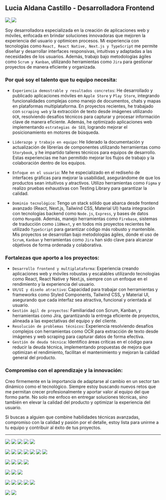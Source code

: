 ## Lucia Aldana Castillo - Desarrolladora Frontend

<p>
   <a href='https://www.linkedin.com/in/luciaaldanacastillo' target='_blank'>
      <img src='https://img.shields.io/badge/LinkedIn-0077B5?style=flat&logo=linkedin&logoColor=white' />
   </a>
   <a href='https://stackoverflow.com/users/19827435/lucia-aldana' target='_blank'>
      <img src='https://img.shields.io/badge/Stack_Overflow-F58025?style=flat&logo=stack-overflow&logoColor=white' />
   </a>
</p>

Soy desarrolladora especializada en la creación de aplicaciones web y móviles, enfocada en brindar soluciones innovadoras que mejoren la experiencia del usuario y optimicen procesos. Mi experiencia con tecnologías como `React, React Native, Next.js y TypeScript` me permite diseñar y desarrollar interfaces responsivas, intuitivas y adaptadas a las necesidades de los usuarios.
Además, trabajo bajo metodologías ágiles como `Scrum y Kanban`, utilizando herramientas como `Jira` para gestionar proyectos de manera eficiente y organizada.

### Por qué soy el talento que tu equipo necesita:
 - `Experiencia demostrable y resultados concretos`: He desarrollado y publicado aplicaciones móviles en `Apple Store` y `Play Store`, integrando funcionalidades complejas como manejo de documentos, chats y mapas en plataformas multiplataforma. En proyectos recientes, he trabajado con `scraping web` y la extracción de texto desde imágenes utilizando `OCR`, resolviendo desafíos técnicos para capturar y procesar información clave de manera eficiente. Además, he optimizado aplicaciones web implementando `estrategias de SEO`, logrando mejorar el posicionamiento en motores de búsqueda.

- `Liderazgo y trabajo en equipo`: He liderado la documentación y actualización de librerías de componentes utilizando herramientas como `Storybook`, y he impartido talleres técnicos para equipos de desarrollo. Estas experiencias me han permitido mejorar los flujos de trabajo y la colaboración dentro de los equipos.

- `Enfoque en el usuario`: Me he especializado en el rediseño de interfaces gráficas para mejorar la usabilidad, asegurándome de que los productos sean intuitivos y atractivos. Utilizo herramientas como `Figma` y realizo pruebas exhaustivas con Testing Library para garantizar la calidad.

- `Dominio tecnológico`: Tengo un stack sólido que abarca desde frontend avanzado (React, Next.js, Tailwind CSS, Material UI) hasta integración con tecnologías backend como `Node.js`, `Express`, y bases de datos como `MongoDB`. Además, manejo herramientas como `Firebase`, sistemas de traducción como `i18Next`, y en todos mis proyectos recientes he utilizado `TypeScript` para garantizar código más robusto y mantenible. Mis proyectos se desarrollan bajo metodologías ágiles, donde el uso de `Scrum`, `Kanban` y herramientas como `Jira` han sido clave para alcanzar objetivos de forma ordenada y colaborativa.

### Fortalezas que aporto a los proyectos:
- `Desarrollo frontend y multiplataforma`: Experiencia creando aplicaciones web y móviles robustas y escalables utilizando tecnologías como React, React Native y Next.js, siempre con un enfoque en el rendimiento y la experiencia del usuario.
- `UX/UI y diseño atractivo`: Capacidad para trabajar con herramientas y frameworks como Styled Components, Tailwind CSS, y Material UI, asegurando que cada interfaz sea atractiva, funcional y orientada al usuario.
- `Gestión ágil de proyectos`: Familiaridad con Scrum, Kanban, y herramientas como Jira, garantizando la entrega eficiente de proyectos, alineada a las expectativas del equipo y del cliente.
- `Resolución de problemas técnicos`: Experiencia resolviendo desafíos complejos con herramientas como OCR para extracción de texto desde imágenes y web scraping para capturar datos de forma efectiva.
- `Gestión de deuda técnica`: Identifico áreas críticas en el código para reducir la deuda técnica, implementando propuestas de mejora que optimizan el rendimiento, facilitan el mantenimiento y mejoran la calidad general del producto.

### Compromiso con el aprendizaje y la innovación:

Creo firmemente en la importancia de adaptarse al cambio en un sector tan dinámico como el tecnológico. Siempre estoy buscando nuevos retos que me permitan crecer profesionalmente y aportar valor al equipo del que formo parte. No solo me enfoco en entregar soluciones técnicas, sino también en elevar la calidad del producto y optimizar la experiencia del usuario.

Si buscas a alguien que combine habilidades técnicas avanzadas, compromiso con la calidad y pasión por el detalle, estoy lista para unirme a tu equipo y contribuir al éxito de tus proyectos.

---

<p>
   <img src="https://img.shields.io/badge/React-61DAFB?style=flat&logo=react&logoColor=white"/>
   <img src="https://img.shields.io/badge/Next.js-000000?style=flat&logo=nextdotjs&logoColor=white"/>
   <img src="https://img.shields.io/badge/React_Native-61DAFB?style=flat&logo=react&logoColor=white"/>
   <img src="https://img.shields.io/badge/TypeScript-3178C6?style=flat&logo=typescript&logoColor=white"/>
   <img src="https://img.shields.io/badge/JavaScript-F7DF1E?style=flat&logo=javascript&logoColor=black"/>
</p>

<p>
   <img src="https://img.shields.io/badge/Storybook-FF4785?style=flat&logo=storybook&logoColor=white"/>
   <img src="https://img.shields.io/badge/Styled_Components-DB7093?style=flat&logo=styled-components&logoColor=white"/>
   <img src="https://img.shields.io/badge/Tailwind_CSS-38B2AC?style=flat&logo=tailwind-css&logoColor=white"/>
   <img src="https://img.shields.io/badge/Material%20UI-0081CB?style=flat&logo=material-ui&logoColor=white"/>
   <img src="https://img.shields.io/badge/Sass-CC6699?style=flat&logo=sass&logoColor=white"/>
   <img src="https://img.shields.io/badge/CSS%20Modules-000000?style=flat&logo=css3&logoColor=white"/>
   <img src="https://img.shields.io/badge/Figma-F24E1E?style=flat&logo=figma&logoColor=white"/>
</p>

<p>
   <img src="https://img.shields.io/badge/Redux-764ABC?style=flat&logo=redux&logoColor=white"/>
   <img src="https://img.shields.io/badge/React%20Hook%20Form-EC5990?style=flat&logo=reacthookform&logoColor=white"/>
   <img src="https://img.shields.io/badge/I18Next-26A69A?style=flat&logo=i18next&logoColor=white"/>
   <img src="https://img.shields.io/badge/WebView-4285F4?style=flat&logo=googlechrome&logoColor=white"/>
</p>

<p>
   <img src="https://img.shields.io/badge/Jira-0052CC?style=flat&logo=jira&logoColor=white"/>
   <img src="https://img.shields.io/badge/Scrum-6DB33F?style=flat&logo=scrumalliance&logoColor=white"/>
   <img src="https://img.shields.io/badge/Kanban-EF4444?style=flat&logo=kanban&logoColor=white"/>
</p>

<p>
   <img src="https://img.shields.io/badge/Node.js-339933?style=flat&logo=nodedotjs&logoColor=white"/>
   <img src="https://img.shields.io/badge/Express-000000?style=flat&logo=express&logoColor=white"/>
   <img src="https://img.shields.io/badge/Firebase-FFCA28?style=flat&logo=firebase&logoColor=white"/>
   <img src="https://img.shields.io/badge/MongoDB-47A248?style=flat&logo=mongodb&logoColor=white"/>
   <img src="https://img.shields.io/badge/Docker-2496ED?style=flat&logo=docker&logoColor=white"/>
</p>

<p>
   <img src="https://img.shields.io/badge/Mapbox-000000?style=flat&logo=mapbox&logoColor=white"/>
   <img src="https://img.shields.io/badge/Leaflet-199900?style=flat&logo=leaflet&logoColor=white"/>
</p>




